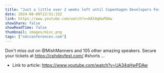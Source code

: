 ```yaml
---
title: "Just a little over 2 weeks left until Copenhagen Developers Festival kicks off 💥"
date: 2024-08-09T13:51:33Z
link: https://www.youtube.com/watch?v=UA34qHwPDAw
showShare: false
showReadTime: false
thumbnail: images/misc.png
tags: ["ndcconferences.com"]
---
```

Don't miss out on @MishManners and 105 other amazing speakers. Secure your tickets at https://cphdevfest.com/ #shorts ...

- Link to article: https://www.youtube.com/watch?v=UA34qHwPDAw